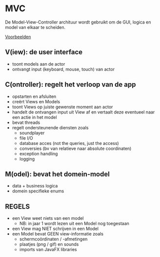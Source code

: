 # MVC
De Model-View-Controller archituur wordt gebruikt om de GUI, logica en model van elkaar te scheiden.

[Voorbeelden](https://github.com/Avans/AII-Informatica-Essentials/tree/master/Architectuur/Software/MVC/src)

## V(iew): de user interface
- toont models aan de actor
- ontvangt input (keyboard, mouse, touch) van actor
 
## C(ontroller): regelt het verloop van de app
- opstarten en afsluiten
- creërt Views en Models
- toont Views op juiste gewenste moment aan actor
- handelt de ontvangen input uit View af en vertaalt deze eventueel naar een actie in het model
- bevat threads
- regelt ondersteunende diensten zoals
	- soundplayer
	- file I/O
	-  database acces (not the queries, just the access)
	- conversies (bv van relatieve naar absolute coordinaten)
	- exception handling
	- logging

## M(odel): bevat het domein-model
- data + business logica
- domein specifieke enums


## REGELS
- een View weet niets van een model
	- NB: in jaar 1 wordt lezen uit een Model nog toegestaan
- een View mag NIET schrijven in een Model
- een Model bevat GEEN view-informatie zoals
	- schermcoördinaten / -afmetingen
	- plaatjes (png / gif) en sounds
	- imports van JavaFX libraries 
